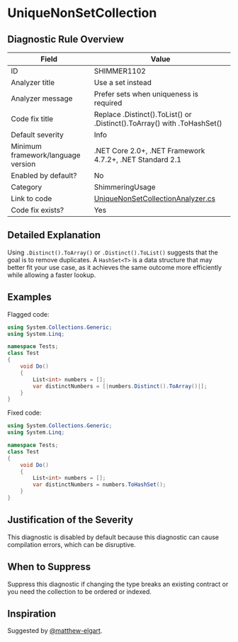 # UniqueNonSetCollection

## Diagnostic Rule Overview

| Field                              | Value
|------------------------------------|-------
| ID                                 | SHIMMER1102
| Analyzer title                     | Use a set instead
| Analyzer message                   | Prefer sets when uniqueness is required
| Code fix title                     | Replace .Distinct().ToList() or .Distinct().ToArray() with .ToHashSet()
| Default severity                   | Info
| Minimum framework/language version | .NET Core 2.0+, .NET Framework 4.7.2+, .NET Standard 2.1
| Enabled by default?                | No
| Category                           | ShimmeringUsage
| Link to code                       | [UniqueNonSetCollectionAnalyzer.cs](../../src/Shimmering.Analyzers/UsageRules/UniqueNonSetCollection/UniqueNonSetCollectionAnalyzer.cs)
| Code fix exists?                   | Yes

## Detailed Explanation

Using `.Distinct().ToArray()` or `.Distinct().ToList()` suggests that the goal is to remove duplicates. A `HashSet<T>` is a data structure that may better fit your use case, as it achieves the same outcome more efficiently while allowing a faster lookup.

## Examples

Flagged code:
```cs
using System.Collections.Generic;
using System.Linq;

namespace Tests;
class Test
{
    void Do()
    {
        List<int> numbers = [];
        var distinctNumbers = [|numbers.Distinct().ToArray()|];
    }
}
```

Fixed code:
```cs
using System.Collections.Generic;
using System.Linq;

namespace Tests;
class Test
{
    void Do()
    {
        List<int> numbers = [];
        var distinctNumbers = numbers.ToHashSet();
    }
}
```

## Justification of the Severity

This diagnostic is disabled by default because this diagnostic can cause compilation errors, which can be disruptive.

## When to Suppress

Suppress this diagnostic if changing the type breaks an existing contract or you need the collection to be ordered or indexed.

## Inspiration

Suggested by [@matthew-elgart](https://github.com/matthew-elgart).
